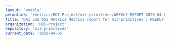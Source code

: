 ```yaml
---
layout: 'weekly'
permalink: '/metrics/HDI-Project/mit-primitives/WEEKLY-REPORT-2020-04-05'
title: 'DAI Lab OSS Metrics Metrics report for mit-primitives | WEEKLY-REPORT-2020-04-05'
organization: 'HDI-Project'
repository: 'mit-primitives'
current_date: '2020-04-05'
---
```

